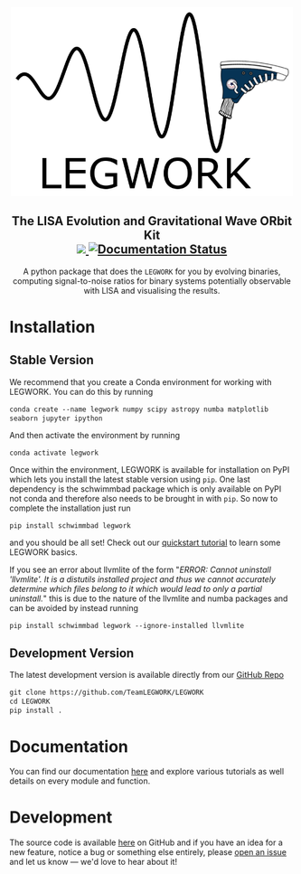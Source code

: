 <p align="center">
    <img width="500", src="https://raw.githubusercontent.com/TeamLEGWORK/LEGWORK/main/docs/images/legwork.png">
</p>

<h2 align="center">
    The <b>L</b>ISA <b>E</b>volution and <b>G</b>ravitational <b>W</b>ave <b>OR</b>bit <b>K</b>it
    <br>
    <a href="https://codecov.io/gh/TeamLEGWORK/LEGWORK">
        <img src="https://codecov.io/gh/TeamLEGWORK/LEGWORK/branch/main/graph/badge.svg?token=FUG4RFYCWX"/>
    </a>
    <a href='https://legwork.readthedocs.io/en/latest/?badge=latest'>
        <img src='https://readthedocs.org/projects/legwork/badge/?version=latest' alt='Documentation Status' />
    </a>
</h2>

<p align="center">
    A python package that does the <code>LEGWORK</code> for you by evolving binaries,
    computing signal-to-noise ratios for binary systems potentially observable with LISA
    and visualising the results.
</p>

# Installation
## Stable Version
We recommend that you create a Conda environment for working with LEGWORK.
You can do this by running

    conda create --name legwork numpy scipy astropy numba matplotlib seaborn jupyter ipython

And then activate the environment by running

    conda activate legwork

Once within the environment, LEGWORK is available for installation on PyPI which lets you install the latest
stable version using ``pip``. One last dependency is the schwimmbad package which is only available
on PyPI not conda and therefore also needs to be brought in with ``pip``. So now to complete the installation just run

    pip install schwimmbad legwork

and you should be all set! Check out our [quickstart tutorial](https://legwork.readthedocs.io/en/latest/notebooks/Quickstart.html) to learn some LEGWORK basics.


If you see an error about llvmlite of the form "*ERROR: Cannot uninstall 'llvmlite'. It is a distutils installed project and thus we cannot accurately determine which files belong to it which would lead to only a partial uninstall.*" this is due to the nature of the llvmlite and numba packages
and can be avoided by instead running

    pip install schwimmbad legwork --ignore-installed llvmlite

## Development Version
The latest development version is available directly from our
[GitHub Repo](https://github.com/TeamLEGWORK/LEGWORK)

    git clone https://github.com/TeamLEGWORK/LEGWORK
    cd LEGWORK
    pip install .

# Documentation
You can find our documentation [here](https://legwork.readthedocs.io/en/latest/)
and explore various tutorials as well details on every module and function.

# Development
The source code is available [here](https://github.com/TeamLEGWORK/LEGWORK)
on GitHub and if you have an idea for a new feature, notice a bug or something else entirely,
please [open an issue](https://github.com/TeamLEGWORK/LEGWORK/issues/new) and let us know — we'd love to hear about it!
